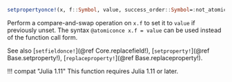 ```julia
setpropertyonce!(x, f::Symbol, value, success_order::Symbol=:not_atomic, fail_order::Symbol=success_order)
```

Perform a compare-and-swap operation on `x.f` to set it to `value` if previously unset. The syntax `@atomiconce x.f = value` can be used instead of the function call form.

See also [`setfieldonce!`](@ref Core.replacefield!), [`setproperty!`](@ref Base.setproperty!), [`replaceproperty!`](@ref Base.replaceproperty!).

!!! compat "Julia 1.11"
    This function requires Julia 1.11 or later.

